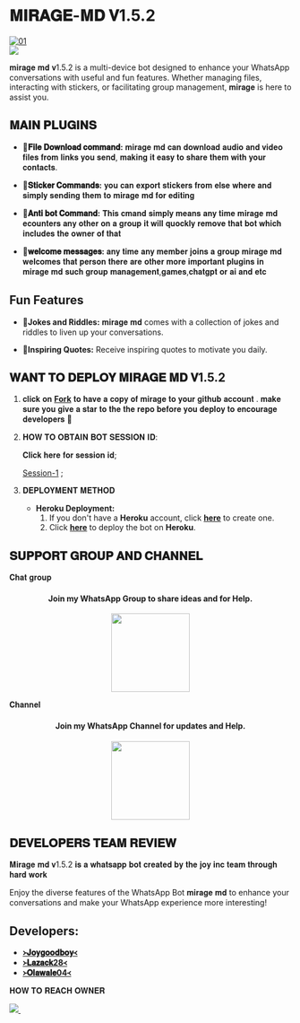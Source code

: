 # 𝐌𝐈𝐑𝐀𝐆𝐄-𝐌𝐃 𝐕1.5.2


  <a href="https://ibb.co/N6NMDtn"><img src="https://telegra.ph/file/e8b25ea0f33c577e9da53.jpg" alt="01" border="0" /></a>                     
<a><img src='https://i.imgur.com/LyHic3i.gif'/></a>



𝐦𝐢𝐫𝐚𝐠𝐞 𝐦𝐝 𝐯1.5.2 is a multi-device bot designed to enhance your WhatsApp conversations with useful and fun features. Whether managing files, interacting with stickers, or facilitating group management, 𝐦𝐢𝐫𝐚𝐠𝐞 is here to assist you.

## 𝐌𝐀𝐈𝐍 𝐏𝐋𝐔𝐆𝐈𝐍𝐒

- 🦁**𝐅𝐢𝐥𝐞 𝐃𝐨𝐰𝐧𝐥𝐨𝐚𝐝 𝐜𝐨𝐦𝐦𝐚𝐧𝐝:** 𝐦𝐢𝐫𝐚𝐠𝐞 𝐦𝐝 𝐜𝐚𝐧 𝐝𝐨𝐰𝐧𝐥𝐨𝐚𝐝 𝐚𝐮𝐝𝐢𝐨 𝐚𝐧𝐝 𝐯𝐢𝐝𝐞𝐨 𝐟𝐢𝐥𝐞𝐬 𝐟𝐫𝐨𝐦 𝐥𝐢𝐧𝐤𝐬 𝐲𝐨𝐮 𝐬𝐞𝐧𝐝, 𝐦𝐚𝐤𝐢𝐧𝐠 𝐢𝐭 𝐞𝐚𝐬𝐲 𝐭𝐨 𝐬𝐡𝐚𝐫𝐞 𝐭𝐡𝐞𝐦 𝐰𝐢𝐭𝐡 𝐲𝐨𝐮𝐫 𝐜𝐨𝐧𝐭𝐚𝐜𝐭𝐬.

- 🦁**𝐒𝐭𝐢𝐜𝐤𝐞𝐫 𝐂𝐨𝐦𝐦𝐚𝐧𝐝𝐬:** 𝐲𝐨𝐮 𝐜𝐚𝐧 𝐞𝐱𝐩𝐨𝐫𝐭 𝐬𝐭𝐢𝐜𝐤𝐞𝐫𝐬 𝐟𝐫𝐨𝐦 𝐞𝐥𝐬𝐞 𝐰𝐡𝐞𝐫𝐞 𝐚𝐧𝐝 𝐬𝐢𝐦𝐩𝐥𝐲 𝐬𝐞𝐧𝐝𝐢𝐧𝐠 𝐭𝐡𝐞𝐦 𝐭𝐨 𝐦𝐢𝐫𝐚𝐠𝐞 𝐦𝐝 𝐟𝐨𝐫 𝐞𝐝𝐢𝐭𝐢𝐧𝐠

- 🦁**𝐀𝐧𝐭𝐢 𝐛𝐨𝐭 𝐂𝐨𝐦𝐦𝐚𝐧𝐝:** 𝐓𝐡𝐢𝐬 𝐜𝐦𝐚𝐧𝐝 𝐬𝐢𝐦𝐩𝐥𝐲 𝐦𝐞𝐚𝐧𝐬 𝐚𝐧𝐲 𝐭𝐢𝐦𝐞 𝐦𝐢𝐫𝐚𝐠𝐞 𝐦𝐝 𝐞𝐜𝐨𝐮𝐧𝐭𝐞𝐫𝐬 𝐚𝐧𝐲 𝐨𝐭𝐡𝐞𝐫 𝐨𝐧 𝐚 𝐠𝐫𝐨𝐮𝐩 𝐢𝐭 𝐰𝐢𝐥𝐥 𝐪𝐮𝐨𝐜𝐤𝐥𝐲 𝐫𝐞𝐦𝐨𝐯𝐞 𝐭𝐡𝐚𝐭 𝐛𝐨𝐭 𝐰𝐡𝐢𝐜𝐡 𝐢𝐧𝐜𝐥𝐮𝐝𝐞𝐬 𝐭𝐡𝐞 𝐨𝐰𝐧𝐞𝐫 𝐨𝐟 𝐭𝐡𝐚𝐭

- 🦁**𝐰𝐞𝐥𝐜𝐨𝐦𝐞 𝐦𝐞𝐬𝐬𝐚𝐠𝐞𝐬:** 𝐚𝐧𝐲 𝐭𝐢𝐦𝐞 𝐚𝐧𝐲 𝐦𝐞𝐦𝐛𝐞𝐫 𝐣𝐨𝐢𝐧𝐬 𝐚 𝐠𝐫𝐨𝐮𝐩 𝐦𝐢𝐫𝐚𝐠𝐞 𝐦𝐝 𝐰𝐞𝐥𝐜𝐨𝐦𝐞𝐬 𝐭𝐡𝐚𝐭 𝐩𝐞𝐫𝐬𝐨𝐧
𝐭𝐡𝐞𝐫𝐞 𝐚𝐫𝐞 𝐨𝐭𝐡𝐞𝐫 𝐦𝐨𝐫𝐞 𝐢𝐦𝐩𝐨𝐫𝐭𝐚𝐧𝐭 𝐩𝐥𝐮𝐠𝐢𝐧𝐬 𝐢𝐧 𝐦𝐢𝐫𝐚𝐠𝐞 𝐦𝐝 𝐬𝐮𝐜𝐡 𝐠𝐫𝐨𝐮𝐩 𝐦𝐚𝐧𝐚𝐠𝐞𝐦𝐞𝐧𝐭,𝐠𝐚𝐦𝐞𝐬,𝐜𝐡𝐚𝐭𝐠𝐩𝐭 𝐨𝐫 𝐚𝐢 𝐚𝐧𝐝 𝐞𝐭𝐜

## Fun Features

- 🦁**Jokes and Riddles:** 𝐦𝐢𝐫𝐚𝐠𝐞 𝐦𝐝 comes with a collection of jokes and riddles to liven up your conversations.

- 🦁**Inspiring Quotes:** Receive inspiring quotes to motivate you daily.

## 𝐖𝐀𝐍𝐓 𝐓𝐎 𝐃𝐄𝐏𝐋𝐎𝐘 𝐌𝐈𝐑𝐀𝐆𝐄 𝐌𝐃 𝐕1.5.2

1. 𝐜𝐥𝐢𝐜𝐤 𝐨𝐧 **[Fork](https://github.com/Joygoodboy/MIRAGE-MD-V1.5.2/fork)** 𝐭𝐨 𝐡𝐚𝐯𝐞 𝐚 𝐜𝐨𝐩𝐲 𝐨𝐟 𝐦𝐢𝐫𝐚𝐠𝐞 𝐭𝐨 𝐲𝐨𝐮𝐫 𝐠𝐢𝐭𝐡𝐮𝐛 𝐚𝐜𝐜𝐨𝐮𝐧𝐭 . 𝐦𝐚𝐤𝐞 𝐬𝐮𝐫𝐞 𝐲𝐨𝐮 𝐠𝐢𝐯𝐞 𝐚 𝐬𝐭𝐚𝐫 𝐭𝐨 𝐭𝐡𝐞 𝐭𝐡𝐞 𝐫𝐞𝐩𝐨 𝐛𝐞𝐟𝐨𝐫𝐞 𝐲𝐨𝐮 𝐝𝐞𝐩𝐥𝐨𝐲 𝐭𝐨 𝐞𝐧𝐜𝐨𝐮𝐫𝐚𝐠𝐞 𝐝𝐞𝐯𝐞𝐥𝐨𝐩𝐞𝐫𝐬 🌟

2. 𝐇𝐎𝐖 𝐓𝐎 𝐎𝐁𝐓𝐀𝐈𝐍 𝐁𝐎𝐓 𝐒𝐄𝐒𝐒𝐈𝐎𝐍 𝐈𝐃:

   𝐂𝐥𝐢𝐜𝐤 𝐡𝐞𝐫𝐞 𝐟𝐨𝐫 𝐬𝐞𝐬𝐬𝐢𝐨𝐧 𝐢𝐝;
   
   [Session-1](https://zokouscan-vee8.onrender.com) ; <br>


4. 𝐃𝐄𝐏𝐋𝐎𝐘𝐌𝐄𝐍𝐓 𝐌𝐄𝐓𝐇𝐎𝐃
   - **Heroku Deployment:**
     1. If you don't have a **Heroku** account, click [**here**](https://id.heroku.com/login) to create one.
     2. Click [**here**](https://dashboard.heroku.com/new?template=https://github.com/Luffy2ndAccount/Zokou-english-v) to deploy the bot on **Heroku**.

## 𝐒𝐔𝐏𝐏𝐎𝐑𝐓 𝐆𝐑𝐎𝐔𝐏 𝐀𝐍𝐃 𝐂𝐇𝐀𝐍𝐍𝐄𝐋
𝐂𝐡𝐚𝐭 𝐠𝐫𝐨𝐮𝐩

<h4 align="center"> Join my WhatsApp Group to share ideas and for Help.
</h4>

<p align="center" >
<a href="https://chat.whatsapp.com/GRK2A2O6kNYII4g6oVHlOh"><img src="https://img.shields.io/badge/Join Group-25D366?style=for-the-badge&logo=whatsapp&logoColor=white" width="140px">
</a>
</p>

𝐂𝐡𝐚𝐧𝐧𝐞𝐥

<h4 align="center"> Join my WhatsApp Channel for updates and Help.
</h4>

<p align="center" >
<a href="https://whatsapp.com/channel/0029VaGvk6XId7nHNGfiRs0m"><img src="https://img.shields.io/badge/Join Group-25D366?style=for-the-badge&logo=whatsapp&logoColor=white" width="140px">
</a>
</p>

## 𝐃𝐄𝐕𝐄𝐋𝐎𝐏𝐄𝐑𝐒 𝐓𝐄𝐀𝐌 𝐑𝐄𝐕𝐈𝐄𝐖

𝐌𝐢𝐫𝐚𝐠𝐞 𝐦𝐝 𝐯1.5.2 𝐢𝐬 𝐚 𝐰𝐡𝐚𝐭𝐬𝐚𝐩𝐩 𝐛𝐨𝐭 𝐜𝐫𝐞𝐚𝐭𝐞𝐝 𝐛𝐲 𝐭𝐡𝐞 𝐣𝐨𝐲 𝐢𝐧𝐜 𝐭𝐞𝐚𝐦 𝐭𝐡𝐫𝐨𝐮𝐠𝐡 𝐡𝐚𝐫𝐝 𝐰𝐨𝐫𝐤 

Enjoy the diverse features of the WhatsApp Bot 𝐦𝐢𝐫𝐚𝐠𝐞 𝐦𝐝 to enhance your conversations and make your WhatsApp experience more interesting!

## Developers:

- [**᚛𝐉𝐨𝐲𝐠𝐨𝐨𝐝𝐛𝐨𝐲᚜**](https://github.com/Joygoodboy/MIRAGE-MD-V1.5.2)
- [**᚛𝐋𝐚𝐳𝐚𝐜𝐤28᚜**](https://github.com/Lazack28/Lazack-md)
- [**᚛𝐎𝐥𝐚𝐰𝐚𝐥𝐞04᚜**](https://github.com/olawale04)



𝐇𝐎𝐖 𝐓𝐎 𝐑𝐄𝐀𝐂𝐇 𝐎𝐖𝐍𝐄𝐑



   
   <a href="https://wa.me/qr/BLJX2FQKK3PYN1">
    <img src="https://img.shields.io/badge/WhatsApp-25D366?style=for-the-badge&logo=whatsapp&logoColor=white" />
  </a>&nbsp;&nbsp;
   <a

